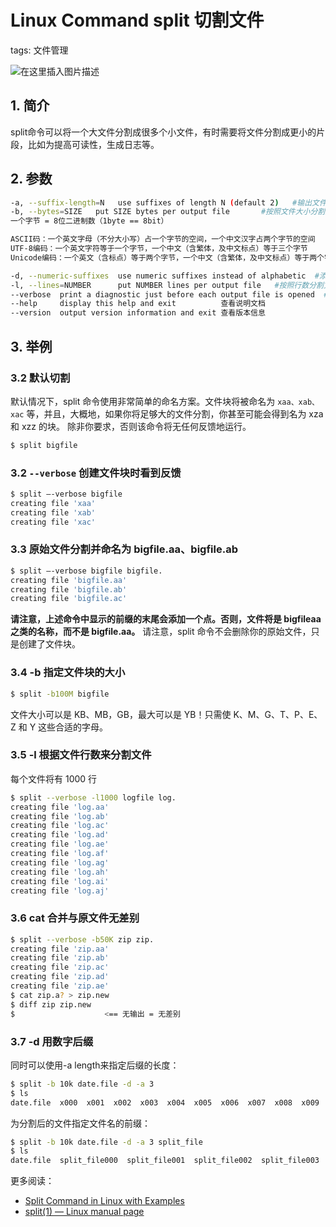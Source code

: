 #  Linux Command split 切割文件
tags: 文件管理

![在这里插入图片描述](https://img-blog.csdnimg.cn/c93a5b789b5149449e9ea45e5d354328.gif#pic_center)

## 1. 简介
split命令可以将一个大文件分割成很多个小文件，有时需要将文件分割成更小的片段，比如为提高可读性，生成日志等。

## 2. 参数

```bash
-a, --suffix-length=N   use suffixes of length N (default 2)   #输出文件后缀长度，默认为：2
-b, --bytes=SIZE   put SIZE bytes per output file       #按照文件大小分割文件，单位：字节
一个字节 = 8位二进制数（1byte == 8bit）

ASCII码：一个英文字母（不分大小写）占一个字节的空间，一个中文汉字占两个字节的空间
UTF-8编码：一个英文字符等于一个字节，一个中文（含繁体，及中文标点）等于三个字节
Unicode编码：一个英文（含标点）等于两个字节，一个中文（含繁体，及中文标点）等于两个字节

-d, --numeric-suffixes  use numeric suffixes instead of alphabetic  #添加数字后缀（因为默认添加的是字母后缀，所有要想加数字需要自己添加）
-l, --lines=NUMBER      put NUMBER lines per output file   #按照行数分割文件，默认1000行一个文件
--verbose  print a diagnostic just before each output file is opened  #打印运行状态信息
--help     display this help and exit          查看说明文档
--version  output version information and exit 查看版本信息
```

## 3. 举例
###  3.2 默认切割
默认情况下，split 命令使用非常简单的命名方案。文件块将被命名为 `xaa、xab、xac` 等，并且，大概地，如果你将足够大的文件分割，你甚至可能会得到名为 xza 和 xzz 的块。
除非你要求，否则该命令将无任何反馈地运行。
```bash
$ split bigfile
```

### 3.2 `--verbose` 创建文件块时看到反馈

```bash
$ split –-verbose bigfile
creating file 'xaa'
creating file 'xab'
creating file 'xac'
```

### 3.3 原始文件分割并命名为 bigfile.aa、bigfile.ab 

```bash
$ split –-verbose bigfile bigfile.
creating file 'bigfile.aa'
creating file 'bigfile.ab'
creating file 'bigfile.ac'
```

**请注意，上述命令中显示的前缀的末尾会添加一个点。否则，文件将是 bigfileaa 之类的名称，而不是 bigfile.aa。**
请注意，split 命令不会删除你的原始文件，只是创建了文件块。

### 3.4  -b 指定文件块的大小

```bash
$ split -b100M bigfile
```

文件大小可以是 KB、MB，GB，最大可以是 YB！只需使 K、M、G、T、P、E、Z 和 Y 这些合适的字母。
### 3.5 -l 根据文件行数来分割文件
每个文件将有 1000 行

```bash
$ split --verbose -l1000 logfile log.
creating file 'log.aa'
creating file 'log.ab'
creating file 'log.ac'
creating file 'log.ad'
creating file 'log.ae'
creating file 'log.af'
creating file 'log.ag'
creating file 'log.ah'
creating file 'log.ai'
creating file 'log.aj'
```
### 3.6 cat 合并与原文件无差别
```bash
$ split --verbose -b50K zip zip.
creating file 'zip.aa'
creating file 'zip.ab'
creating file 'zip.ac'
creating file 'zip.ad'
creating file 'zip.ae'
$ cat zip.a? > zip.new
$ diff zip zip.new
$                    <== 无输出 = 无差别
```


### 3.7 -d 用数字后缀
同时可以使用-a length来指定后缀的长度：

```bash
$ split -b 10k date.file -d -a 3
$ ls
date.file  x000  x001  x002  x003  x004  x005  x006  x007  x008  x009
```

为分割后的文件指定文件名的前缀：

```bash
$ split -b 10k date.file -d -a 3 split_file
$ ls
date.file  split_file000  split_file001  split_file002  split_file003  split_file004  split_file005  split_file006  split_file007  split_file008  split_file009
```

更多阅读：

 - [Split Command in Linux with Examples](https://www.geeksforgeeks.org/split-command-in-linux-with-examples/)
 - [split(1) — Linux manual page](https://man7.org/linux/man-pages/man1/split.1.html)



